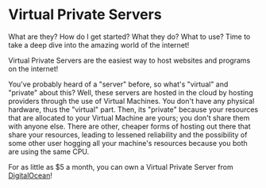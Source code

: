 # Virtual Private Servers
What are they? How do I get started? What they do? What to use? Time to take a deep dive into the amazing world of the internet!

Virtual Private Servers are the easiest way to host websites and programs on the internet!

You've probably heard of a "server" before, so what's "virtual" and "private" about this? Well, these servers are hosted in the cloud by hosting providers through the use of Virtual Machines. You don't have any physical hardware, thus the "virtual" part. Then, its "private" because your resources that are allocated to your Virtual Machine are yours; you don't share them with anyone else. There are other, cheaper forms of hosting out there that share your resources, leading to lessened reliability and the possibility of some other user hogging all your machine's resources because you both are using the same CPU.

For as little as $5 a month, you can own a Virtual Private Server from [DigitalOcean](https://www.digitalocean.com/products/droplets/)!

